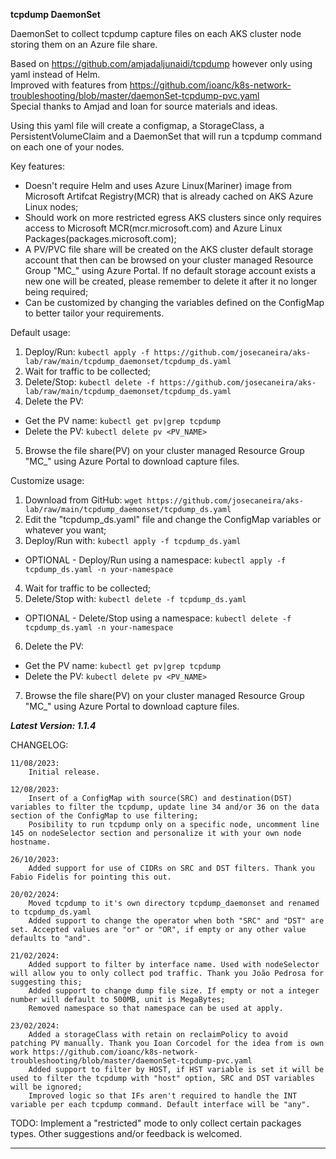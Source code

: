 
**tcpdump DaemonSet**

DaemonSet to collect tcpdump capture files on each AKS cluster node storing them on an Azure file share.

Based on https://github.com/amjadaljunaidi/tcpdump however only using yaml instead of Helm.<br>
Improved with features from https://github.com/ioanc/k8s-network-troubleshooting/blob/master/daemonSet-tcpdump-pvc.yaml<br>
Special thanks to Amjad and Ioan for source materials and ideas.<br>

Using this yaml file will create a configmap, a StorageClass, a PersistentVolumeClaim and a DaemonSet that will run a tcpdump command on each one of your nodes.

Key features:
* Doesn't require Helm and uses Azure Linux(Mariner) image from Microsoft Artifcat Registry(MCR) that is already cached on AKS Azure Linux nodes;
* Should work on more restricted egress AKS clusters since only requires access to Microsoft MCR(mcr.microsoft.com) and Azure Linux Packages(packages.microsoft.com);
* A PV/PVC file share will be created on the AKS cluster default storage account that then can be browsed on your cluster managed Resource Group "MC_" using Azure Portal. If no default storage account exists a new one will be created, please remember to delete it after it no longer being required;
* Can be customized by changing the variables defined on the ConfigMap to better tailor your requirements.

Default usage:

1) Deploy/Run: ```kubectl apply -f https://github.com/josecaneira/aks-lab/raw/main/tcpdump_daemonset/tcpdump_ds.yaml```
2) Wait for traffic to be collected;
3) Delete/Stop: ```kubectl delete -f https://github.com/josecaneira/aks-lab/raw/main/tcpdump_daemonset/tcpdump_ds.yaml```
4) Delete the PV:
+ Get the PV name: ```kubectl get pv|grep tcpdump```
+ Delete the PV: ```kubectl delete pv <PV_NAME>```
5) Browse the file share(PV) on your cluster managed Resource Group "MC_" using Azure Portal to download capture files.

Customize usage:

1) Download from GitHub: ```wget https://github.com/josecaneira/aks-lab/raw/main/tcpdump_daemonset/tcpdump_ds.yaml```
2) Edit the "tcpdump_ds.yaml" file and change the ConfigMap variables or whatever you want;
3) Deploy/Run with: ```kubectl apply -f tcpdump_ds.yaml```
+ OPTIONAL - Deploy/Run using a namespace: ```kubectl apply -f tcpdump_ds.yaml -n your-namespace```
4) Wait for traffic to be collected;
5) Delete/Stop with: ```kubectl delete -f tcpdump_ds.yaml```
+ OPTIONAL - Delete/Stop using a namespace: ```kubectl delete -f tcpdump_ds.yaml -n your-namespace```
6) Delete the PV:
+ Get the PV name: ```kubectl get pv|grep tcpdump```
+ Delete the PV: ```kubectl delete pv <PV_NAME>```
7) Browse the file share(PV) on your cluster managed Resource Group "MC_" using Azure Portal to download capture files.

***Latest Version: 1.1.4***

CHANGELOG:

    11/08/2023:
		Initial release.

	12/08/2023:
		Insert of a ConfigMap with source(SRC) and destination(DST) variables to filter the tcpdump, update line 34 and/or 36 on the data section of the ConfigMap to use filtering;
		Posibility to run tcpdump only on a specific node, uncomment line 145 on nodeSelector section and personalize it with your own node hostname.

	26/10/2023:
		Added support for use of CIDRs on SRC and DST filters. Thank you Fabio Fidelis for pointing this out.

	20/02/2024:
		Moved tcpdump to it's own directory tcpdump_daemonset and renamed to tcpdump_ds.yaml
		Added support to change the operator when both "SRC" and "DST" are set. Accepted values are "or" or "OR", if empty or any other value defaults to "and".

	21/02/2024:
		Added support to filter by interface name. Used with nodeSelector will allow you to only collect pod traffic. Thank you João Pedrosa for suggesting this;
		Added support to change dump file size. If empty or not a integer number will default to 500MB, unit is MegaBytes;
		Removed namespace so that namespace can be used at apply.

	23/02/2024:
		Added a storageClass with retain on reclaimPolicy to avoid patching PV manually. Thank you Ioan Corcodel for the idea from is own work https://github.com/ioanc/k8s-network-troubleshooting/blob/master/daemonSet-tcpdump-pvc.yaml
		Added support to filter by HOST, if HST variable is set it will be used to filter the tcpdump with "host" option, SRC and DST variables will be ignored;
		Improved logic so that IFs aren't required to handle the INT variable per each tcpdump command. Default interface will be "any".
		
TODO: Implement a "restricted" mode to only collect certain packages types. Other suggestions and/or feedback is welcomed.

__________________________________________________________________________________________________________________________________________________________________________________________________________
